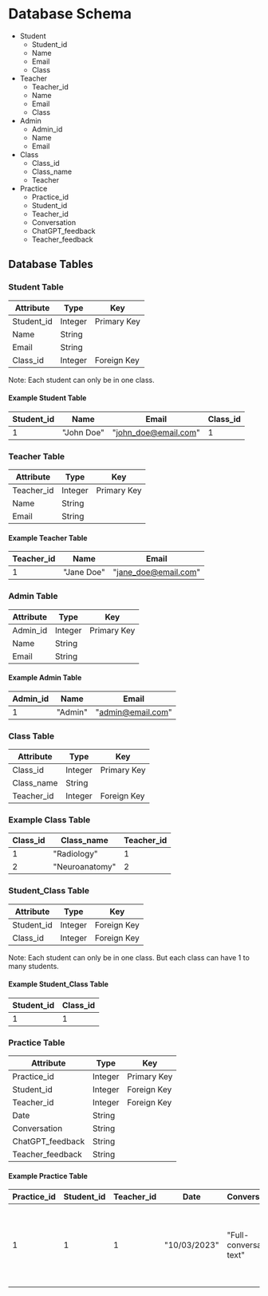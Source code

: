 # Database Schema 
- Student
  + Student_id
  +  Name
  +  Email
  + Class
- Teacher
  + Teacher_id
  + Name
  + Email
  + Class
- Admin
  + Admin_id
  + Name
  + Email
- Class
  + Class_id
  + Class_name
  + Teacher
- Practice
  + Practice_id
  + Student_id
  + Teacher_id
  + Conversation
  + ChatGPT_feedback
  + Teacher_feedback

## Database Tables 


### Student Table

| Attribute  | Type    | Key         |
|------------|---------|-------------|
| Student_id | Integer | Primary Key |
| Name       | String  |             |
| Email      | String  |             |
| Class_id   | Integer | Foreign Key |

Note: Each student can only be in one class.

#### Example Student Table

| Student_id | Name       | Email                | Class_id |
|------------|------------|----------------------|----------|
| 1          | "John Doe" | "john_doe@email.com" | 1        |



### Teacher Table

| Attribute  | Type    | Key         |
|------------|---------|-------------|
| Teacher_id | Integer | Primary Key |
| Name       | String  |             |
| Email      | String  |             |


#### Example Teacher Table

| Teacher_id | Name       | Email                | 
|------------|------------|----------------------|
| 1          | "Jane Doe" | "jane_doe@email.com" |




### Admin Table

| Attribute | Type    | Key         |
|-----------|---------|-------------|
| Admin_id  | Integer | Primary Key |
| Name      | String  |             |
| Email     | String  |             |

#### Example Admin Table

| Admin_id | Name    | Email             |
|----------|---------|-------------------|
| 1        | "Admin" | "admin@email.com" |


### Class Table

| Attribute  | Type    | Key         |
|------------|---------|-------------|
| Class_id   | Integer | Primary Key |
| Class_name | String  |             |
| Teacher_id | Integer | Foreign Key |


### Example Class Table

| Class_id | Class_name     | Teacher_id |
|----------|----------------|------------|
| 1        | "Radiology"    | 1          |
| 2        | "Neuroanatomy" | 2          |


### Student_Class Table

| Attribute  | Type    | Key         |
|------------|---------|-------------|
| Student_id | Integer | Foreign Key |
| Class_id   | Integer | Foreign Key |

Note: Each student can only be in one class. But each class can have 1 to many students.

#### Example Student_Class Table

| Student_id | Class_id |
|------------|----------|
| 1          | 1        |



### Practice Table 

| Attribute        | Type    | Key         |
|------------------|---------|-------------|
| Practice_id      | Integer | Primary Key |
| Student_id       | Integer | Foreign Key |
| Teacher_id       | Integer | Foreign Key |
| Date             | String  |             |
| Conversation     | String  |             |
| ChatGPT_feedback | String  |             |
| Teacher_feedback | String  |             |

#### Example Practice Table

| Practice_id | Student_id | Teacher_id | Date         | Conversation             | ChatGPT_feedback                                                                                                                    | Teacher_feedback                        |
|-------------|------------|------------|--------------|--------------------------|-------------------------------------------------------------------------------------------------------------------------------------|-----------------------------------------|
| 1           | 1          | 1          | "10/03/2023" | "Full-conversation text" | "You first attempt at delivering bad news went well! One thing you will want to work on is being more authoritative in your speech" | "This was an excellent first practice!" |

